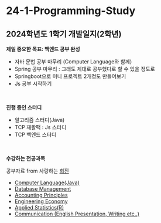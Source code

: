 # 24-1-Programming-Study

## 2024학년도 1학기 개발일지(2학년)

**제일 중요한 목표: 백엔드 공부 완성**

* 자바 문법 공부 마무리 (Computer Language와 함께)
* Spring 공부 마무리 : 그래도 제대로 공부했다로 할 수 있을 정도로
* Springboot으로 미니 프로젝트 2개정도 만들어보기
* Js 공부 시작하기

<br>

**진행 중인 스터디**

* 알고리즘 스터디(Java)
* TCP 재활팩 : Js 스터디
* TCP 백엔드 스터디

<br>

**수강하는 전공과목**

공부자료 from 사랑하는 <a href="https://github.com/OhHuijin">희진

* Computer Language(Java)
* Database Management
* Accounting Principles
* Engineering Economy
* Applied Statistics(R)
* Communication (English Presentation, Writing etc..)